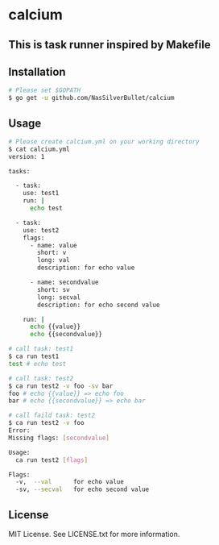 # calcium

## This is task runner inspired by Makefile

## Installation

```sh
# Please set $GOPATH
$ go get -u github.com/NasSilverBullet/calcium
```

## Usage

```sh
# Please create calcium.yml on your working directory
$ cat calcium.yml
version: 1

tasks:

  - task:
    use: test1
    run: |
      echo test

  - task:
    use: test2
    flags:
      - name: value
        short: v
        long: val
        description: for echo value

      - name: secondvalue
        short: sv
        long: secval
        description: for echo second value

    run: |
      echo {{value}}
      echo {{secondvalue}}

# call task: test1
$ ca run test1
test # echo test

# call task: test2
$ ca run test2 -v foo -sv bar
foo # echo {{value}} => echo foo
bar # echo {{secondvalue}} => echo bar

# call faild task: test2
$ ca run test2 -v foo
Error:
Missing flags: [secondvalue]

Usage:
  ca run test2 [flags]

Flags:
  -v,  --val      for echo value
  -sv, --secval   for echo second value
```

## License

MIT License. See LICENSE.txt for more information.
